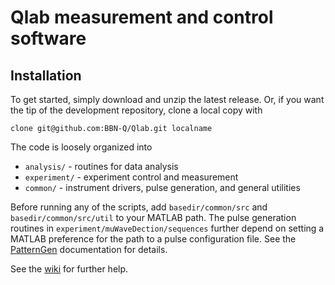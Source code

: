 Qlab measurement and control software
=====================================

Installation
------------
To get started, simply download and unzip the latest release. Or, if you want the tip of the development repository, clone a local copy with

	clone git@github.com:BBN-Q/Qlab.git localname

The code is loosely organized into

* `analysis/` - routines for data analysis
* `experiment/` - experiment control and measurement
* `common/` - instrument drivers, pulse generation, and general utilities

Before running any of the scripts, add `basedir/common/src` and `basedir/common/src/util` to your MATLAB path. The pulse generation routines in `experiment/muWaveDection/sequences` further depend on setting a MATLAB preference for the path to a pulse configuration file. See the [PatternGen][] documentation for details.

See the [wiki][] for further help.

[wiki]: http://github.com/BBN-Q/Qlab/wiki
[PatternGen]: http://github.com/BBN-Q/Qlab/wiki/PatternGen